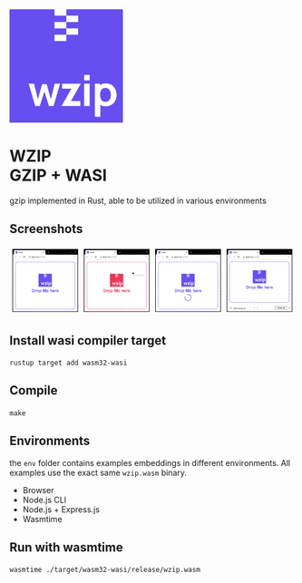 <img src="wzip.png" width="200">

# WZIP<br/>GZIP + WASI

gzip implemented in Rust, able to be utilized in various environments

## Screenshots

<img src="screenshots/1_idle.png" width="23%" align="left" style="padding:1%"></img>
<img src="screenshots/2_hover.png" width="23%" align="left" style="padding:1%">
<img src="screenshots/3_process.png" width="23%" align="left" style="padding:1%">
<img src="screenshots/4_download.png" width="23%" style="padding:5px">


## Install wasi compiler target
```rustup target add wasm32-wasi```

## Compile
```make```

## Environments
the `env` folder contains examples embeddings in different environments. All examples use the exact same `wzip.wasm` binary. 

- Browser
- Node.js CLI
- Node.js + Express.js
- Wasmtime

## Run with wasmtime
```wasmtime ./target/wasm32-wasi/release/wzip.wasm```
